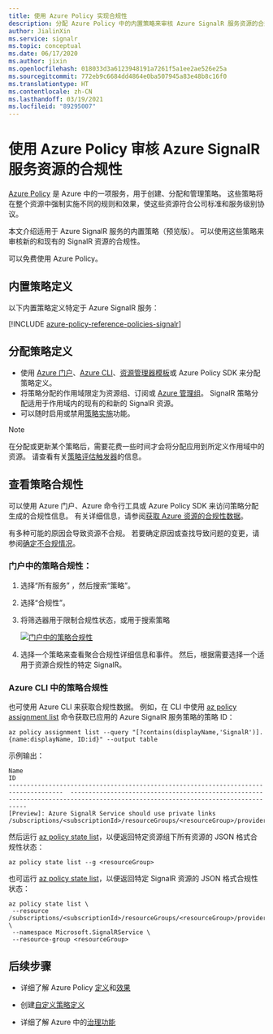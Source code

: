```yaml
---
title: 使用 Azure Policy 实现合规性
description: 分配 Azure Policy 中的内置策略来审核 Azure SignalR 服务资源的合规性。
author: JialinXin
ms.service: signalr
ms.topic: conceptual
ms.date: 06/17/2020
ms.author: jixin
ms.openlocfilehash: 018033d3a6123948191a7261f5a1ee2ae526e25a
ms.sourcegitcommit: 772eb9c6684dd4864e0ba507945a83e48b8c16f0
ms.translationtype: HT
ms.contentlocale: zh-CN
ms.lasthandoff: 03/19/2021
ms.locfileid: "89295007"
---
```

# <a name="audit-compliance-of-azure-signalr-service-resources-using-azure-policy"></a>使用 Azure Policy 审核 Azure SignalR 服务资源的合规性

[Azure Policy](../governance/policy/overview.md) 是 Azure 中的一项服务，用于创建、分配和管理策略。 这些策略将在整个资源中强制实施不同的规则和效果，使这些资源符合公司标准和服务级别协议。

本文介绍适用于 Azure SignalR 服务的内置策略（预览版）。 可以使用这些策略来审核新的和现有的 SignalR 资源的合规性。

可以免费使用 Azure Policy。

## <a name="built-in-policy-definitions"></a>内置策略定义

以下内置策略定义特定于 Azure SignalR 服务：

[!INCLUDE [azure-policy-reference-policies-signalr](../../includes/policy/reference/bycat/policies-signalr.md)]

## <a name="assign-policy-definitions"></a>分配策略定义

* 使用 [Azure 门户](../governance/policy/assign-policy-portal.md)、[Azure CLI](../governance/policy/assign-policy-azurecli.md)、[资源管理器模板](../governance/policy/assign-policy-template.md)或 Azure Policy SDK 来分配策略定义。
* 将策略分配的作用域限定为资源组、订阅或 [Azure 管理组](../governance/management-groups/overview.md)。 SignalR 策略分配适用于作用域内的现有的和新的 SignalR 资源。
* 可以随时启用或禁用[策略实施](../governance/policy/concepts/assignment-structure.md#enforcement-mode)功能。

> [!NOTE]
> 在分配或更新某个策略后，需要花费一些时间才会将分配应用到所定义作用域中的资源。 请查看有关[策略评估触发器](../governance/policy/how-to/get-compliance-data.md#evaluation-triggers)的信息。

## <a name="review-policy-compliance"></a>查看策略合规性

可以使用 Azure 门户、Azure 命令行工具或 Azure Policy SDK 来访问策略分配生成的合规性信息。 有关详细信息，请参阅[获取 Azure 资源的合规性数据](../governance/policy/how-to/get-compliance-data.md)。

有多种可能的原因会导致资源不合规。 若要确定原因或查找导致问题的变更，请参阅[确定不合规情况](../governance/policy/how-to/determine-non-compliance.md)。

### <a name="policy-compliance-in-the-portal"></a>门户中的策略合规性：

1. 选择“所有服务”  ，然后搜索“策略”。
1. 选择“合规性”。
1. 将筛选器用于限制合规性状态，或用于搜索策略
   
    [ ![门户中的策略合规性](./media/signalr-howto-azure-policy/azure-policy-compliance.png) ](./media/signalr-howto-azure-policy/azure-policy-compliance.png#lightbox)
2. 选择一个策略来查看聚合合规性详细信息和事件。 然后，根据需要选择一个适用于资源合规性的特定 SignalR。

### <a name="policy-compliance-in-the-azure-cli"></a>Azure CLI 中的策略合规性

也可使用 Azure CLI 来获取合规性数据。 例如，在 CLI 中使用 [az policy assignment list](/cli/azure/policy/assignment#az-policy-assignment-list) 命令获取已应用的 Azure SignalR 服务策略的策略 ID：

```azurecli
az policy assignment list --query "[?contains(displayName,'SignalR')].{name:displayName, ID:id}" --output table
```

示例输出：

```
Name                                                                                   ID
-------------------------------------------------------------------------------------  --------------------------------------------------------------------------------------------------------------------------------
[Preview]: Azure SignalR Service should use private links  /subscriptions/<subscriptionId>/resourceGroups/<resourceGroup>/providers/Microsoft.Authorization/policyAssignments/<assignmentId>
```

然后运行 [az policy state list](/cli/azure/policy/state#az-policy-state-list)，以便返回特定资源组下所有资源的 JSON 格式合规性状态：

```azurecli
az policy state list --g <resourceGroup>
```

也可运行 [az policy state list](/cli/azure/policy/state#az-policy-state-list)，以便返回特定 SignalR 资源的 JSON 格式合规性状态：

```azurecli
az policy state list \
 --resource /subscriptions/<subscriptionId>/resourceGroups/<resourceGroup>/providers/Microsoft.SignalRService/SignalR/<resourceName> \
 --namespace Microsoft.SignalRService \
 --resource-group <resourceGroup>
```

## <a name="next-steps"></a>后续步骤

* 详细了解 Azure Policy [定义](../governance/policy/concepts/definition-structure.md)和[效果](../governance/policy/concepts/effects.md)

* 创建[自定义策略定义](../governance/policy/tutorials/create-custom-policy-definition.md)

* 详细了解 Azure 中的[治理功能](../governance/index.yml)


<!-- LINKS - External -->
[terms-of-use]: https://azure.microsoft.com/support/legal/preview-supplemental-terms/